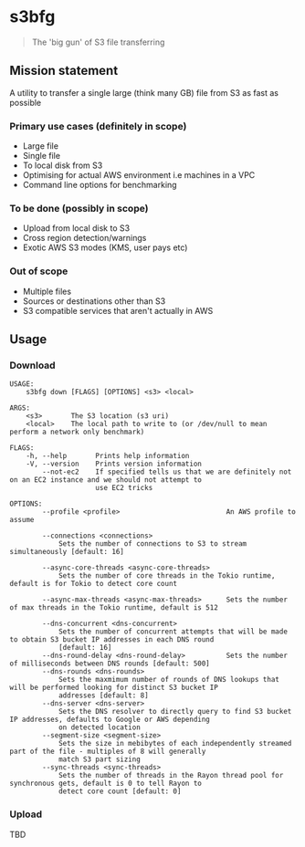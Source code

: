 # s3bfg

> The 'big gun' of S3 file transferring

## Mission statement

A utility to transfer a single large (think many GB) file from S3 as fast as possible

### Primary use cases (definitely in scope)

- Large file
- Single file
- To local disk from S3
- Optimising for actual AWS environment i.e machines in a VPC
- Command line options for benchmarking

### To be done (possibly in scope)

- Upload from local disk to S3
- Cross region detection/warnings
- Exotic AWS S3 modes (KMS, user pays etc)

### Out of scope

- Multiple files
- Sources or destinations other than S3
- S3 compatible services that aren't actually in AWS

## Usage

### Download

```shell script
USAGE:
    s3bfg down [FLAGS] [OPTIONS] <s3> <local>

ARGS:
    <s3>       The S3 location (s3 uri)
    <local>    The local path to write to (or /dev/null to mean perform a network only benchmark)

FLAGS:
    -h, --help       Prints help information
    -V, --version    Prints version information
        --not-ec2    If specified tells us that we are definitely not on an EC2 instance and we should not attempt to
                     use EC2 tricks

OPTIONS:
        --profile <profile>                          An AWS profile to assume

        --connections <connections>
            Sets the number of connections to S3 to stream simultaneously [default: 16]

        --async-core-threads <async-core-threads>
            Sets the number of core threads in the Tokio runtime, default is for Tokio to detect core count

        --async-max-threads <async-max-threads>      Sets the number of max threads in the Tokio runtime, default is 512

        --dns-concurrent <dns-concurrent>
            Sets the number of concurrent attempts that will be made to obtain S3 bucket IP addresses in each DNS round
            [default: 16]
        --dns-round-delay <dns-round-delay>          Sets the number of milliseconds between DNS rounds [default: 500]
        --dns-rounds <dns-rounds>
            Sets the maxmimum number of rounds of DNS lookups that will be performed looking for distinct S3 bucket IP
            addresses [default: 8]
        --dns-server <dns-server>
            Sets the DNS resolver to directly query to find S3 bucket IP addresses, defaults to Google or AWS depending
            on detected location
        --segment-size <segment-size>
            Sets the size in mebibytes of each independently streamed part of the file - multiples of 8 will generally
            match S3 part sizing
        --sync-threads <sync-threads>
            Sets the number of threads in the Rayon thread pool for synchronous gets, default is 0 to tell Rayon to
            detect core count [default: 0]
```

### Upload

TBD
